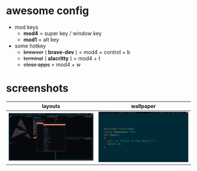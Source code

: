 # awesome config

- mod keys
  - **mod4** = super key / window key
  - **mod1** = alt key
- some hotkey
  - ~~browser~~ ( **brave-dev** ) = mod4 + control + b
  - ~~terminal~~ ( **alacritty** ) = mod4 + t
  - ~~close apps~~ = mod4 + w

# screenshots

|                       layouts                       |                        wallpaper                        |
| :-------------------------------------------------: | :-----------------------------------------------------: |
| ![screenshots/layouts.png](screenshots/layouts.png) | ![screenshots/wallpaper.png](screenshots/wallpaper.png) |

